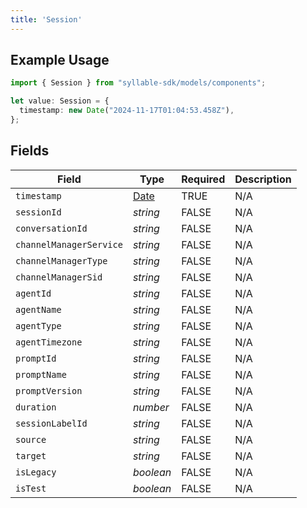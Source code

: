 ```yaml
---
title: 'Session'
---
```


## Example Usage

```typescript
import { Session } from "syllable-sdk/models/components";

let value: Session = {
  timestamp: new Date("2024-11-17T01:04:53.458Z"),
};
```

## Fields

| Field                                                                                         | Type                                                                                          | Required                                                                                      | Description                                                                                   |
| --------------------------------------------------------------------------------------------- | --------------------------------------------------------------------------------------------- | --------------------------------------------------------------------------------------------- | --------------------------------------------------------------------------------------------- |
| `timestamp`                                                                                   | [Date](https://developer.mozilla.org/en-US/docs/Web/JavaScript/Reference/Global_Objects/Date) | TRUE                                                                            | N/A                                                                                           |
| `sessionId`                                                                                   | *string*                                                                                      | FALSE                                                                            | N/A                                                                                           |
| `conversationId`                                                                              | *string*                                                                                      | FALSE                                                                            | N/A                                                                                           |
| `channelManagerService`                                                                       | *string*                                                                                      | FALSE                                                                            | N/A                                                                                           |
| `channelManagerType`                                                                          | *string*                                                                                      | FALSE                                                                            | N/A                                                                                           |
| `channelManagerSid`                                                                           | *string*                                                                                      | FALSE                                                                            | N/A                                                                                           |
| `agentId`                                                                                     | *string*                                                                                      | FALSE                                                                            | N/A                                                                                           |
| `agentName`                                                                                   | *string*                                                                                      | FALSE                                                                            | N/A                                                                                           |
| `agentType`                                                                                   | *string*                                                                                      | FALSE                                                                            | N/A                                                                                           |
| `agentTimezone`                                                                               | *string*                                                                                      | FALSE                                                                            | N/A                                                                                           |
| `promptId`                                                                                    | *string*                                                                                      | FALSE                                                                            | N/A                                                                                           |
| `promptName`                                                                                  | *string*                                                                                      | FALSE                                                                            | N/A                                                                                           |
| `promptVersion`                                                                               | *string*                                                                                      | FALSE                                                                            | N/A                                                                                           |
| `duration`                                                                                    | *number*                                                                                      | FALSE                                                                            | N/A                                                                                           |
| `sessionLabelId`                                                                              | *string*                                                                                      | FALSE                                                                            | N/A                                                                                           |
| `source`                                                                                      | *string*                                                                                      | FALSE                                                                            | N/A                                                                                           |
| `target`                                                                                      | *string*                                                                                      | FALSE                                                                            | N/A                                                                                           |
| `isLegacy`                                                                                    | *boolean*                                                                                     | FALSE                                                                            | N/A                                                                                           |
| `isTest`                                                                                      | *boolean*                                                                                     | FALSE                                                                            | N/A                                                                                           |